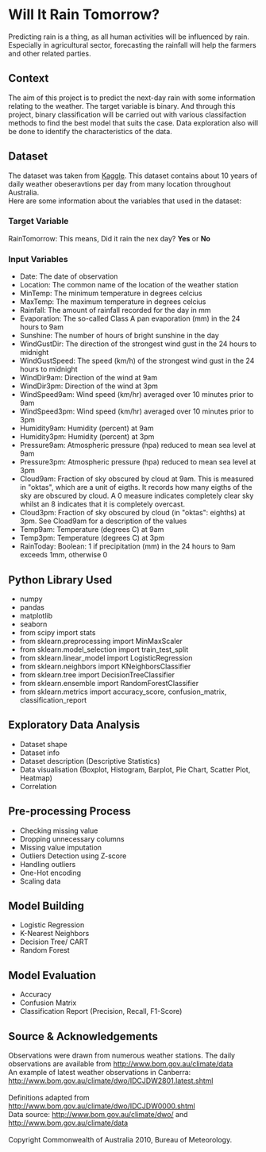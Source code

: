 # Will It Rain Tomorrow?
Predicting rain is a thing, as all human activities will be influenced by rain. Especially in agricultural sector, 
forecasting the rainfall will help the farmers and other related parties.

## Context
The aim of this project is to predict the next-day rain with some information relating to the weather. 
The target variable is binary. And through this project, binary classification will be carried out 
with various classifaction methods to find the best model that suits the case. 
Data exploration also will be done to identify the characteristics of the data.

## Dataset
The dataset was taken from [Kaggle](https://www.kaggle.com/jsphyg/weather-dataset-rattle-package).
This dataset contains about 10 years of daily weather obeseravtions per day from many location throughout Australia.\
Here are some information about the variables that used in the dataset:
### Target Variable
RainTomorrow: This means, Did it rain the nex day? **Yes** or **No**
### Input Variables
- Date: The date of observation
- Location: The common name of the location of the weather station
- MinTemp: The minimum temperature in degrees celcius
- MaxTemp: The maximum temperature in degrees celcius
- Rainfall: The amount of rainfall recorded for the day in mm
- Evaporation: The so-called Class A pan evaporation (mm) in the 24 hours to 9am
- Sunshine: The number of hours of bright sunshine in the day
- WindGustDir: The direction of the strongest wind gust in the 24 hours to midnight
- WindGustSpeed: The speed (km/h) of the strongest wind gust in the 24 hours to midnight
- WindDir9am: Direction of the wind at 9am
- WindDir3pm: Direction of the wind at 3pm
- WindSpeed9am: Wind speed (km/hr) averaged over 10 minutes prior to 9am
- WindSpeed3pm: Wind speed (km/hr) averaged over 10 minutes prior to 3pm
- Humidity9am: Humidity (percent) at 9am
- Humidity3pm: Humidity (percent) at 3pm
- Pressure9am: Atmospheric pressure (hpa) reduced to mean sea level at 9am
- Pressure3pm: Atmospheric pressure (hpa) reduced to mean sea level at 3pm
- Cloud9am: Fraction of sky obscured by cloud at 9am. This is measured in "oktas", which are a unit of eigths. It records how many eigths of the sky are obscured by cloud. A 0 measure indicates completely clear sky whilst an 8 indicates that it is completely overcast.
- Cloud3pm: Fraction of sky obscured by cloud (in "oktas": eighths) at 3pm. See Cload9am for a description of the values
- Temp9am: Temperature (degrees C) at 9am
- Temp3pm: Temperature (degrees C) at 3pm
- RainToday: Boolean: 1 if precipitation (mm) in the 24 hours to 9am exceeds 1mm, otherwise 0

## Python Library Used
- numpy
- pandas
- matplotlib
- seaborn
- from scipy import stats
- from sklearn.preprocessing import MinMaxScaler
- from sklearn.model_selection import train_test_split
- from sklearn.linear_model import LogisticRegression
- from sklearn.neighbors import KNeighborsClassifier
- from sklearn.tree import DecisionTreeClassifier
- from sklearn.ensemble import RandomForestClassifier
- from sklearn.metrics import accuracy_score, confusion_matrix, classification_report

## Exploratory Data Analysis
- Dataset shape
- Dataset info
- Dataset description (Descriptive Statistics)
- Data visualisation (Boxplot, Histogram, Barplot, Pie Chart, Scatter Plot, Heatmap)
- Correlation

## Pre-processing Process
- Checking missing value
- Dropping unnecessary columns
- Missing value imputation
- Outliers Detection using Z-score
- Handling outliers
- One-Hot encoding
- Scaling data

## Model Building
- Logistic Regression
- K-Nearest Neighbors
- Decision Tree/ CART
- Random Forest

## Model Evaluation
- Accuracy
- Confusion Matrix
- Classification Report (Precision, Recall, F1-Score)

## Source & Acknowledgements
Observations were drawn from numerous weather stations. The daily observations are available from http://www.bom.gov.au/climate/data \
An example of latest weather observations in Canberra: http://www.bom.gov.au/climate/dwo/IDCJDW2801.latest.shtml \
\
Definitions adapted from http://www.bom.gov.au/climate/dwo/IDCJDW0000.shtml \
Data source: http://www.bom.gov.au/climate/dwo/ and http://www.bom.gov.au/climate/data \
\
Copyright Commonwealth of Australia 2010, Bureau of Meteorology.
